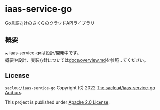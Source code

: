 # iaas-service-go

Go言語向けのさくらのクラウドAPIライブラリ  

## 概要

:baby_symbol: iaas-service-goは設計/開発中です。  
概要や設計、実装方針については[docs/overview.md](https://github.com/sacloud/iaas-service-go/blob/main/docs/design/overview.md)を参照してください。

## License

`sacloud/iaas-service-go` Copyright (C) 2022 [The sacloud/iaas-service-go Authors](AUTHORS).

This project is published under [Apache 2.0 License](LICENSE.txt).
